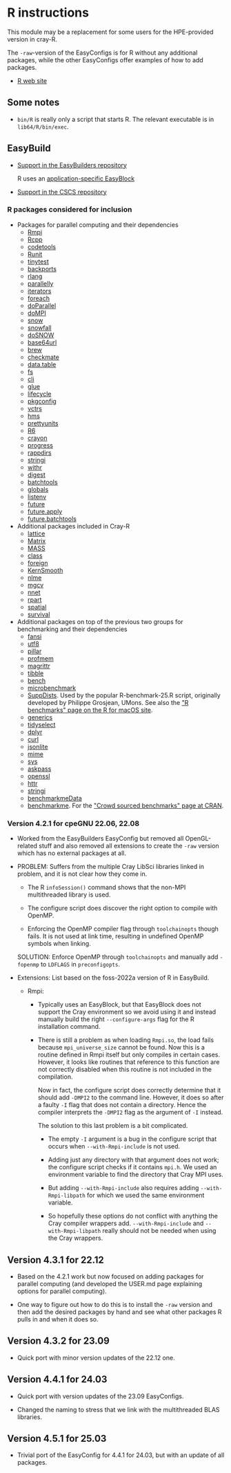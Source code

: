 # R instructions

This module may be a replacement for some users for the HPE-provided version in cray-R.

The `-raw`-version of the EasyConfigs is for R without any additional packages, while
the other EasyConfigs offer examples of how to add packages.

  * [R web site](http://www.r-project.org)
  
  
## Some notes

*   `bin/R` is really only a script that starts R. The relevant executable
    is in `lib64/R/bin/exec`.
  
  
## EasyBuild

  * [Support in the EasyBuilders repository](https://github.com/easybuilders/easybuild-easyconfigs/tree/develop/easybuild/easyconfigs/r/R)
    
    R uses an [application-specific EasyBlock](https://github.com/easybuilders/easybuild-easyblocks/blob/develop/easybuild/easyblocks/r/r.py)
  
  * [Support in the CSCS repository](https://github.com/eth-cscs/production/tree/master/easybuild/easyconfigs/r/R)
  
  
### R packages considered for inclusion

-   Packages for parallel computing and their dependencies
    -   [Rmpi](https://cran.r-project.org/web/packages/Rmpi/)
    -   [Rcpp](https://cran.r-project.org/web/packages/Rcpp)
    -   [codetools](https://cran.r-project.org/web/packages/codetools/)
    -   [Runit](https://cran.r-project.org/web/packages/RUnit)
    -   [tinytest](https://cran.r-project.org/web/packages/tinytest)
    -   [backports](https://cran.r-project.org/web/packages/backports)
    -   [rlang](https://cran.r-project.org/web/packages/rlang)
    -   [parallelly](https://cran.r-project.org/web/packages/parallelly)
    -   [iterators](https://cran.r-project.org/web/packages/iterators)
    -   [foreach](https://cran.r-project.org/web/packages/foreach)
    -   [doParallel](https://cran.r-project.org/web/packages/doParallel)
    -   [doMPI](https://cran.r-project.org/web/packages/doMPI)
    -   [snow](https://cran.r-project.org/web/packages/snow)
    -   [snowfall](https://cran.r-project.org/web/packages/snowfall)
    -   [doSNOW](https://cran.r-project.org/web/packages/doSNOW)
    -   [base64url](https://cran.r-project.org/web/packages/base64url)
    -   [brew](https://cran.r-project.org/web/packages/brew)
    -   [checkmate](https://cran.r-project.org/web/packages/checkmate)
    -   [data.table](https://cran.r-project.org/web/packages/data.table)
    -   [fs](https://cran.r-project.org/web/packages/fs)
    -   [cli](https://cran.r-project.org/web/packages/cli)
    -   [glue](https://cran.r-project.org/web/packages/glue)
    -   [lifecycle](https://cran.r-project.org/web/packages/lifecycle)
    -   [pkgconfig](https://cran.r-project.org/web/packages/pkgconfig)
    -   [vctrs](https://cran.r-project.org/web/packages/vctrs)
    -   [hms](https://cran.r-project.org/web/packages/hms)
    -   [prettyunits](https://cran.r-project.org/web/packages/prettyunits)
    -   [R6](https://cran.r-project.org/web/packages/R6)
    -   [crayon](https://cran.r-project.org/web/packages/crayon)
    -   [progress](https://cran.r-project.org/web/packages/progress)
    -   [rappdirs](https://cran.r-project.org/web/packages/rappdirs)
    -   [stringi](https://cran.r-project.org/web/packages/stringi)
    -   [withr](https://cran.r-project.org/web/packages/withr)
    -   [digest](https://cran.r-project.org/web/packages/digest)
    -   [batchtools](https://cran.r-project.org/web/packages/batchtools)
    -   [globals](https://cran.r-project.org/web/packages/globals)
    -   [listenv](https://cran.r-project.org/web/packages/listenv)
    -   [future](https://cran.r-project.org/web/packages/future)
    -   [future.apply](https://cran.r-project.org/web/packages/future.apply)
    -   [future.batchtools](https://cran.r-project.org/web/packages/future.batchtools)
-   Additional packages included in Cray-R
    -   [lattice](https://cran.r-project.org/web/packages/lattice)
    -   [Matrix](https://cran.r-project.org/web/packages/Matrix)
    -   [MASS](https://cran.r-project.org/web/packages/MASS)
    -   [class](https://cran.r-project.org/web/packages/class)
    -   [foreign](https://cran.r-project.org/web/packages/foreign)
    -   [KernSmooth](https://cran.r-project.org/web/packages/KernSmooth)
    -   [nlme](https://cran.r-project.org/web/packages/nlme)
    -   [mgcv](https://cran.r-project.org/web/packages/mgcv)
    -   [nnet](https://cran.r-project.org/web/packages/nnet)
    -   [rpart](https://cran.r-project.org/web/packages/rpart)
    -   [spatial](https://cran.r-project.org/web/packages/spatial)
    -   [survival](https://cran.r-project.org/web/packages/survival)
-   Additional packages on top of the previous two groups for benchmarking 
    and their dependencies
    -   [fansi](https://cran.r-project.org/web/packages/fansi)
    -   [utf8](https://cran.r-project.org/web/packages/utf8)
    -   [pillar](https://cran.r-project.org/web/packages/pillar)
    -   [profmem](https://cran.r-project.org/web/packages/profmem)
    -   [magrittr](https://cran.r-project.org/web/packages/magrittr)
    -   [tibble](https://cran.r-project.org/web/packages/tibble)
    -   [bench](https://cran.r-project.org/web/packages/bench)
    -   [microbenchmark](https://cran.r-project.org/web/packages/microbenchmark)
    -   [SuppDists](https://cran.r-project.org/web/packages/SuppDists).
        Used by the popular R-benchmark-25.R script, 
        originally developed by Philippe Grosjean, UMons.
        See also the ["R benchmarks" page on the R for macOS site](https://mac.r-project.org/benchmarks/).
    -   [generics](https://cran.r-project.org/web/packages/generics)
    -   [tidyselect](https://cran.r-project.org/web/packages/tidyselect)
    -   [dplyr](https://cran.r-project.org/web/packages/dplyr)
    -   [curl](https://cran.r-project.org/web/packages/curl)
    -   [jsonlite](https://cran.r-project.org/web/packages/jsonlite)
    -   [mime](https://cran.r-project.org/web/packages/mime)
    -   [sys](https://cran.r-project.org/web/packages/sys)
    -   [askpass](https://cran.r-project.org/web/packages/askpass)
    -   [openssl](https://cran.r-project.org/web/packages/openssl)
    -   [httr](https://cran.r-project.org/web/packages/httr)
    -   [stringi](https://cran.r-project.org/web/packages/stringi)
    -   [benchmarkmeData](https://cran.r-project.org/web/packages/benchmarkmeData)
    -   [benchmarkme](https://cran.r-project.org/web/packages/benchmarkme).
        For the ["Crowd sourced benchmarks" page at CRAN](https://cran.r-project.org/web/packages/benchmarkme/vignettes/a_introduction.html).
  
  
### Version 4.2.1 for cpeGNU 22.06, 22.08

  * Worked from the EasyBuilders EasyConfig but removed all OpenGL-related stuff
    and also removed all extensions to create the `-raw` version which has no
    external packages at all.
    
  * PROBLEM: Suffers from the multiple Cray LibSci libraries linked in problem, and
    it is not clear how they come in.
    
      * The R `infoSession()` command shows that the non-MPI multithreaded library
        is used.
    
      * The configure script does discover the right option to compile with OpenMP.
      
      * Enforcing the OpenMP compiler flag through `toolchainopts` though fails. It 
        is not used at link time, resulting in undefined OpenMP symbols when linking.
    
    SOLUTION: Enforce OpenMP through `toolchainopts` and manually add `-fopenmp` to
    `LDFLAGS` in `preconfigopts`.
    
  * Extensions: List based on the foss-2022a version of R in EasyBuild.
  
      * Rmpi:
      
          * Typically uses an EasyBlock, but that EasyBlock does not support the Cray
            environment so we avoid using it and instead manually build the right
            `--configure-args` flag for the R installation command.
            
          * There is still a problem as when loading `Rmpi.so`, the load fails because
            `mpi_universe_size` cannot be found. Now this is a routine defined in Rmpi 
            itself but only compiles in certain cases. However, it looks like routines 
            that reference to this function are not correctly disabled when this routine
            is not included in the compilation.
            
            Now in fact, the configure script does correctly determine that it should 
            add `-DMPI2` to the command line. However, it does so after a faulty `-I`
            flag that does not contain a directory. Hence the compiler interprets the
            `-DMPI2` flag as the argument of `-I` instead.
            
            The solution to this last problem is a bit complicated.
            
              * The empty `-I` argument is a bug in the configure script that occurs 
                when `--with-Rmpi-include` is not used.
                
              * Adding just any directory with that argument does not work; the configure
                script checks if it contains `mpi.h`. We used an environment variable to
                find the directory that Cray MPI uses.
                
              * But adding `--with-Rmpi-include` also requires adding `--with-Rmpi-libpath`
                for which we used the same environment variable.
                
              * So hopefully these options do not conflict with anything the Cray compiler
                wrappers add. `--with-Rmpi-include` and `--with-Rmpi-libpath` really should
                not be needed when using the Cray wrappers.
                
                
## Version 4.3.1 for 22.12

-   Based on the 4.2.1 work but now focused on adding packages for parallel
    computing (and developed the USER.md page explaining options for parallel
    computing).
  
-   One way to figure out how to do this is to install the `-raw` version and
    then add the desired packages by hand and see what other packages R pulls in
    and when it does so.
    

## Version 4.3.2 for 23.09

-   Quick port with minor version updates of the 22.12 one.


## Version 4.4.1 for 24.03

-   Quick port with version updates of the 23.09 EasyConfigs.

-   Changed the naming to stress that we link with the multithreaded BLAS libraries.


## Version 4.5.1 for 25.03

-   Trivial port of the EasyConfig for 4.4.1 for 24.03, but with an update of all packages.
            

